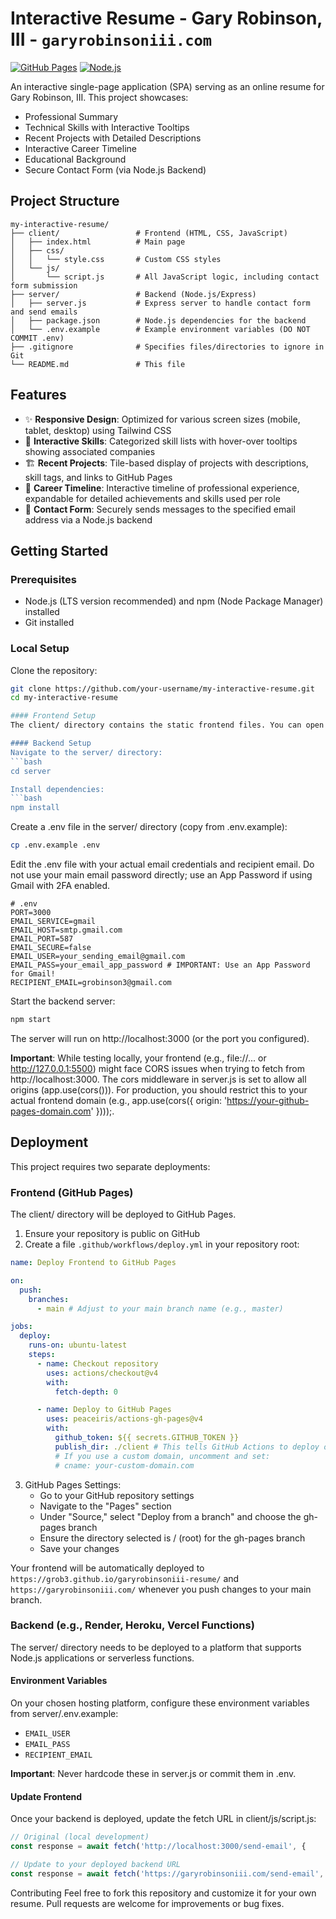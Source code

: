 # Interactive Resume - Gary Robinson, III - `garyrobinsoniii.com`

[![GitHub Pages](https://img.shields.io/badge/GitHub%20Pages-Deployed-brightgreen)](https://garyrobinsoniii.com)
[![Node.js](https://img.shields.io/badge/Node.js-Backend-blue)](https://nodejs.org)

An interactive single-page application (SPA) serving as an online resume for Gary Robinson, III. This project showcases:
- Professional Summary
- Technical Skills with Interactive Tooltips
- Recent Projects with Detailed Descriptions
- Interactive Career Timeline
- Educational Background
- Secure Contact Form (via Node.js Backend)

## Project Structure

```
my-interactive-resume/
├── client/                 # Frontend (HTML, CSS, JavaScript)
│   ├── index.html          # Main page
│   ├── css/
│   │   └── style.css       # Custom CSS styles
│   └── js/
│       └── script.js       # All JavaScript logic, including contact form submission
├── server/                 # Backend (Node.js/Express)
│   ├── server.js           # Express server to handle contact form and send emails
│   ├── package.json        # Node.js dependencies for the backend
│   └── .env.example        # Example environment variables (DO NOT COMMIT .env)
├── .gitignore              # Specifies files/directories to ignore in Git
└── README.md               # This file
```

## Features

- ✨ **Responsive Design**: Optimized for various screen sizes (mobile, tablet, desktop) using Tailwind CSS
- 🎯 **Interactive Skills**: Categorized skill lists with hover-over tooltips showing associated companies
- 🏗️ **Recent Projects**: Tile-based display of projects with descriptions, skill tags, and links to GitHub Pages
- 📅 **Career Timeline**: Interactive timeline of professional experience, expandable for detailed achievements and skills used per role
- 📧 **Contact Form**: Securely sends messages to the specified email address via a Node.js backend

## Getting Started

### Prerequisites

- Node.js (LTS version recommended) and npm (Node Package Manager) installed
- Git installed

### Local Setup

Clone the repository:
```bash
git clone https://github.com/your-username/my-interactive-resume.git
cd my-interactive-resume

#### Frontend Setup
The client/ directory contains the static frontend files. You can open client/index.html directly in your browser, but for fetch requests to the backend, it's best to serve it via a local web server (e.g., Live Server VS Code extension, or npx serve client).

#### Backend Setup
Navigate to the server/ directory:
```bash
cd server

Install dependencies:
```bash
npm install
```

Create a .env file in the server/ directory (copy from .env.example):
```bash
cp .env.example .env
```

Edit the .env file with your actual email credentials and recipient email. Do not use your main email password directly; use an App Password if using Gmail with 2FA enabled.

```
# .env
PORT=3000
EMAIL_SERVICE=gmail
EMAIL_HOST=smtp.gmail.com
EMAIL_PORT=587
EMAIL_SECURE=false
EMAIL_USER=your_sending_email@gmail.com
EMAIL_PASS=your_email_app_password # IMPORTANT: Use an App Password for Gmail!
RECIPIENT_EMAIL=grobinson3@gmail.com
```

Start the backend server:
```bash
npm start
```

The server will run on http://localhost:3000 (or the port you configured).

**Important**: While testing locally, your frontend (e.g., file://... or http://127.0.0.1:5500) might face CORS issues when trying to fetch from http://localhost:3000. The cors middleware in server.js is set to allow all origins (app.use(cors())). For production, you should restrict this to your actual frontend domain (e.g., app.use(cors({ origin: 'https://your-github-pages-domain.com' })));.

## Deployment

This project requires two separate deployments:

### Frontend (GitHub Pages)

The client/ directory will be deployed to GitHub Pages.

1. Ensure your repository is public on GitHub
2. Create a file `.github/workflows/deploy.yml` in your repository root:

```yaml
name: Deploy Frontend to GitHub Pages

on:
  push:
    branches:
      - main # Adjust to your main branch name (e.g., master)

jobs:
  deploy:
    runs-on: ubuntu-latest
    steps:
      - name: Checkout repository
        uses: actions/checkout@v4
        with:
          fetch-depth: 0

      - name: Deploy to GitHub Pages
        uses: peaceiris/actions-gh-pages@v4
        with:
          github_token: ${{ secrets.GITHUB_TOKEN }}
          publish_dir: ./client # This tells GitHub Actions to deploy only the 'client' directory
          # If you use a custom domain, uncomment and set:
          # cname: your-custom-domain.com
```

3. GitHub Pages Settings:
   - Go to your GitHub repository settings
   - Navigate to the "Pages" section
   - Under "Source," select "Deploy from a branch" and choose the gh-pages branch
   - Ensure the directory selected is / (root) for the gh-pages branch
   - Save your changes

Your frontend will be automatically deployed to `https://grob3.github.io/garyrobinsoniii-resume/` and `https://garyrobinsoniii.com/` whenever you push changes to your main branch.

### Backend (e.g., Render, Heroku, Vercel Functions)

The server/ directory needs to be deployed to a platform that supports Node.js applications or serverless functions.

#### Environment Variables

On your chosen hosting platform, configure these environment variables from server/.env.example:
- `EMAIL_USER`
- `EMAIL_PASS`
- `RECIPIENT_EMAIL`

**Important**: Never hardcode these in server.js or commit them in .env.

#### Update Frontend

Once your backend is deployed, update the fetch URL in client/js/script.js:

```javascript
// Original (local development)
const response = await fetch('http://localhost:3000/send-email', {

// Update to your deployed backend URL
const response = await fetch('https://garyrobinsoniii.com/send-email', {
```

Contributing
Feel free to fork this repository and customize it for your own resume. Pull requests are welcome for improvements or bug fixes.
